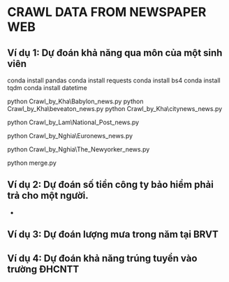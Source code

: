 #  CRAWL DATA FROM NEWSPAPER WEB

## Ví dụ 1: Dự đoán khả năng qua môn của một sinh viên
 

conda install pandas
conda install requests
conda install bs4
conda install tqdm
conda install datetime



python Crawl_by_Kha\Babylon_news.py
python Crawl_by_Kha\beveaton_news.py
python Crawl_by_Kha\citynews_news.py

python Crawl_by_Lam\National_Post_news.py

python Crawl_by_Nghia\Euronews_news.py

python Crawl_by_Nghia\The_Newyorker_news.py

python merge.py

## Ví dụ 2: Dự đoán số tiền công ty bảo hiểm phải trả cho một người.
-


## Ví dụ 3: Dự đoán lượng mưa trong năm tại BRVT
 
## Ví dụ 4: Dự đoán khả năng trúng tuyển vào trường ĐHCNTT
